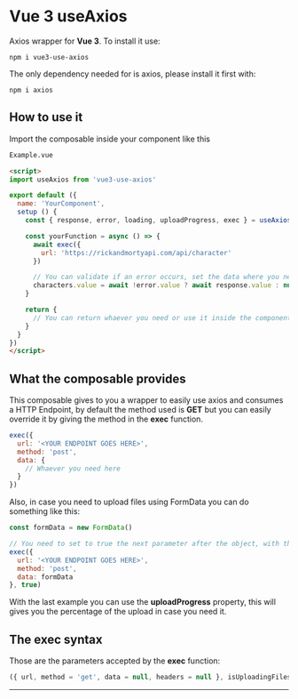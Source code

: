 # Vue 3 useAxios

Axios wrapper for **Vue 3**. To install it use:

`npm i vue3-use-axios`

The only dependency needed for is axios, please install it first with:

`npm i axios`

## How to use it

Import the composable inside your component like this

```html
Example.vue

<script>
import useAxios from 'vue3-use-axios'

export default ({
  name: 'YourComponent',
  setup () {
    const { response, error, loading, uploadProgress, exec } = useAxios()

    const yourFunction = async () => {
      await exec({
        url: 'https://rickandmortyapi.com/api/character'
      })

      // You can validate if an error occurs, set the data where you need to be or not
      characters.value = await !error.value ? await response.value : null
    }

    return {
      // You can return whaever you need or use it inside the component logic
    }
  }
})
</script>
```

## What the composable provides

This composable gives to you a wrapper to easily use axios and consumes a HTTP Endpoint, by default the method used is **GET** but you can easily override it by giving the method in the **exec** function.

```js
exec({
  url: '<YOUR ENDPOINT GOES HERE>',
  method: 'post',
  data: {
    // Whaever you need here
  }
})
```

Also, in case you need to upload files using FormData you can do something like this:

```js
const formData = new FormData()

// You need to set to true the next parameter after the object, with this the wrapper will detect that you are loading files
exec({
  url: '<YOUR ENDPOINT GOES HERE>',
  method: 'post',
  data: formData
}, true)
```

With the last example you can use the **uploadProgress** property, this will gives you the percentage of the upload in case you need it.

## The **exec**  syntax

Those are the parameters accepted by the **exec** function:

```js
({ url, method = 'get', data = null, headers = null }, isUploadingFiles = false)
```

---
